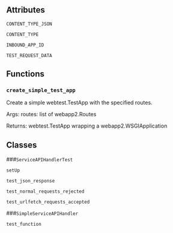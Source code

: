 # 




## Attributes
    
`CONTENT_TYPE_JSON`
    
`CONTENT_TYPE`
    
`INBOUND_APP_ID`
    
`TEST_REQUEST_DATA`
    





## Functions
    
### `create_simple_test_app`

Create a simple webtest.TestApp with the specified routes.

  Args:
    routes: list of webapp2.Routes

  Returns:
    webtest.TestApp wrapping a webapp2.WSGIApplication
  

    
    




## Classes
    
    
###`ServiceAPIHandlerTest`



        
        
            

`setUp`



            

`test_json_response`



            

`test_normal_requests_rejected`



            

`test_urlfetch_requests_accepted`



            

        

    
    
###`SimpleServiceAPIHandler`



        
        
            

`test_function`



            

        

    
